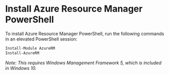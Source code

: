 # Install Azure Resource Manager PowerShell

To install Azure Resource Manager PowerShell, run the following commands in an elevated PowerShell session:
```powershell
Install-Module AzureRM
Install-AzureRM
```

*Note: This requires Windows Management Framework 5, which is included in Windows 10.*